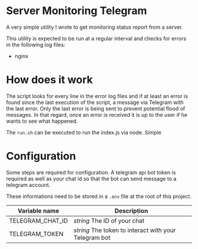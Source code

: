 # Server Monitoring Telegram

A very simple utility I wrote to get monitoring status report from a server.

This utility is expected to be run at a regular interval and checks for errors in the following log files:

* nginx

# How does it work

The script looks for every line in the error log files and if at least an error is found since the last execution of the script, a message via Telegram with the last error. Only the last error is being sent to prevent potential flood of messages. In that regard, once an error is received it is up to the user if he wants to see what happened.

The `run.sh` can be executed to run the index.js via node. Simple

# Configuration

Some steps are required for configuration. A telegram api bot token is required as well as your chat id so that the bot can send message to a telegram account.

These informations need to be stored in a `.env` file at the root of this project.

| Variable name | Description |
|---------------|-------------|
| TELEGRAM_CHAT_ID | *string* The ID of your chat |
| TELEGRAM_TOKEN | *string* The token to interact with your Telegram bot |